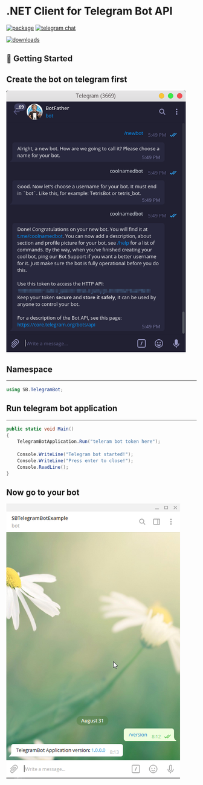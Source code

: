 # .NET Client for Telegram Bot API

[![package](https://img.shields.io/nuget/vpre/SB.TelegramBot.svg?label=SB.TelegramBot&style=flat-square)](https://www.nuget.org/packages/SB.TelegramBot)
[![telegram chat](https://img.shields.io/badge/Support_Chat-Telegram-blue.svg?style=flat-square)](https://t.me/joinchat/CZEOHxilcpIVWL3x_MiKpQ)

[![downloads](https://img.shields.io/nuget/dt/SB.TelegramBot.svg?style=flat-square&label=Package%20Downloads)](https://www.nuget.org/packages/SB.TelegramBot)

## 🔨 Getting Started

## Create the bot on telegram first

![bot-creating-in-telegram](createbot.png)

## Namespace
-------
```csharp
using SB.TelegramBot;
```
## Run telegram bot application
-------
```csharp
public static void Main()
{
    TelegramBotApplication.Run("teleram bot token here");

    Console.WriteLine("Telegram bot started!");
    Console.WriteLine("Press enter to close!");
    Console.ReadLine();
}
```
## Now go to your bot

![bot-creating-in-telegram](telegrambotversion.png)
